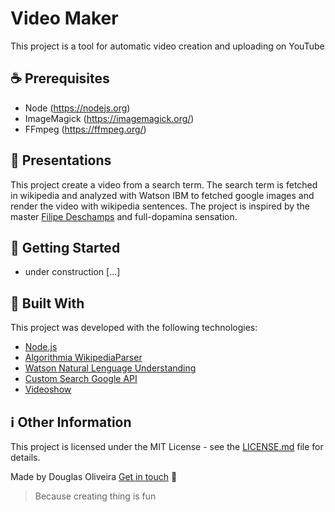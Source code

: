# Video Maker
This project is a tool for automatic video creation and uploading on YouTube

## :coffee: Prerequisites
- Node (https://nodejs.org)
- ImageMagick (https://imagemagick.org/)
- FFmpeg (https://ffmpeg.org/)

## :vulcan_salute: Presentations
This project create a video from a search term. The search term is fetched in wikipedia and analyzed with Watson IBM to fetched google images and render the video with wikipedia sentences. The project is inspired by the master [Filipe Deschamps](https://github.com/filipedeschamps) and full-dopamina sensation.

## :star2: Getting Started
- under construction [...]

## :rocket: Built With

This project was developed  with the following technologies:

- [Node.js](https://nodejs.org/)
- [Algorithmia WikipediaParser](https://algorithmia.com/algorithms/web/WikipediaParser)
- [Watson Natural Lenguage Understanding ](https://www.ibm.com/cloud/watson-natural-language-understanding?lnk=STW_US_STESCH&lnk2=trial_WatNatLangUnd&pexp=def&psrc=none&mhsrc=ibmsearch_a&mhq=nlu)
- [Custom Search Google API](https://developers.google.com/custom-search)
- [Videoshow](https://www.npmjs.com/package/videoshow)



## :information_source: Other Information

This project is licensed under the MIT License - see the [LICENSE.md](/LICENSE) file for details.

Made by Douglas Oliveira [Get in touch](https://www.linkedin.com/in/douglasolv) :wave:
> Because creating thing is fun
